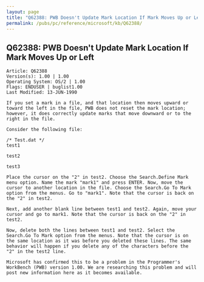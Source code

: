 ```yaml
---
layout: page
title: "Q62388: PWB Doesn't Update Mark Location If Mark Moves Up or Left"
permalink: /pubs/pc/reference/microsoft/kb/Q62388/
---
```


## Q62388: PWB Doesn't Update Mark Location If Mark Moves Up or Left

	Article: Q62388
	Version(s): 1.00 | 1.00
	Operating System: OS/2 | 1.00
	Flags: ENDUSER | buglist1.00
	Last Modified: 13-JUN-1990
	
	If you set a mark in a file, and that location then moves upward or
	toward the left in the file, PWB does not reset the mark location;
	however, it does correctly update marks that move downward or to the
	right in the file.
	
	Consider the following file:
	
	/* Test.dat */
	test1
	
	test2
	
	test3
	
	Place the cursor on the "2" in test2. Choose the Search.Define Mark
	menu option. Name the mark "mark1" and press ENTER. Now, move the
	cursor to another location in the file. Choose the Search.Go To Mark
	option from the menus. Go to "mark1". Note that the cursor is back on
	the "2" in test2.
	
	Next, add another blank line between test1 and test2. Again, move your
	cursor and go to mark1. Note that the cursor is back on the "2" in
	test2.
	
	Now, delete both the lines between test1 and test2. Select the
	Search.Go To Mark option from the menus. Note that the cursor is on
	the same location as it was before you deleted these lines. The same
	behavior will happen if you delete any of the characters before the
	"2" in the test2 line.
	
	Microsoft has confirmed this to be a problem in the Programmer's
	WorkBench (PWB) version 1.00. We are researching this problem and will
	post new information here as it becomes available.
